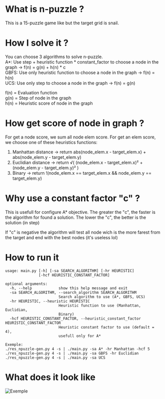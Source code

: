 # What is n-puzzle ?
This is a 15-puzzle game like but the target grid is snail.

# How I solve it ?
You can choose 3 algorithms to solve n-puzzle.  
A*: Use step + heuristic function * constant_factor to choose a node in the graph -> f(n) = g(n) + h(n) * c  
GBFS: Use only heuristic function to choose a node in the graph -> f(n) = h(n)  
UCS: Use only step to choose a node in the graph -> f(n) = g(n)  

f(n) = Evaluation function  
g(n) = Step of node in the graph  
h(n) = Heuristic score of node in the graph  

# How get score of node in graph ?
For get a node score, we sum all node elem score.
For get an elem score, we choose one of these heuristics functions:
1. Manhattan distance -> return abs(node_elem.x - target_elem.x) + abs(node_elem.y - target_elem.y)
2. Euclidian distance -> return √( (node_elem.x - target_elem.x)² + (node_elem.y - target_elem.y)² )
3. Binary -> return !(node_elem.x == target_elem.x && node_elem.y == target_elem.y)

# Why use a constant factor "c" ?
This is usefull for configure A* objective.
The greater the "c", the faster is the algorithm for found a solution.
The lower the "c", the better is the solution (in step)

If "c" is negative the algorithm will test all node wich is the more farest from the target and end with the best nodes (it's useless lol)

# How to run it
```
usage: main.py [-h] [-sa SEARCH_ALGORITHM] [-hr HEURISTIC]
               [-hcf HEURISTIC_CONSTANT_FACTOR]

optional arguments:
  -h, --help            show this help message and exit
  -sa SEARCH_ALGORITHM, --search_algorithm SEARCH_ALGORITHM
                        Search algorithm to use (A*, GBFS, UCS)
  -hr HEURISTIC, --heuristic HEURISTIC
                        Heuristic function to use (Manhattan, Euclidian,
                        Binary)
  -hcf HEURISTIC_CONSTANT_FACTOR, --heuristic_constant_factor HEURISTIC_CONSTANT_FACTOR
                        Heuristic constant factor to use (default = 4),
                        usefull only for A*
                        
Exemple:
./res_npuzzle-gen.py 4 -s | ./main.py -sa A* -hr Manhattan -hcf 5
./res_npuzzle-gen.py 4 -s | ./main.py -sa GBFS -hr Euclidian
./res_npuzzle-gen.py 4 -s | ./main.py -sa UCS
```

# What does it look like
![Exemple](https://raw.githubusercontent.com/tdautreme/My_projects_at_42/master/npuzzle/img/output_screen.png)
